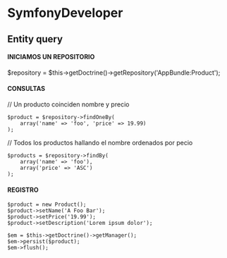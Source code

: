 # SymfonyDeveloper

## Entity query

#### INICIAMOS UN REPOSITORIO
$repository = $this->getDoctrine()->getRepository('AppBundle:Product');

#### CONSULTAS
// Un producto coinciden nombre y precio
```
$product = $repository->findOneBy(
    array('name' => 'foo', 'price' => 19.99)
);
```
// Todos los productos hallando el nombre ordenados por pecio
```
$products = $repository->findBy(
    array('name' => 'foo'),
    array('price' => 'ASC')
);
```
#### REGISTRO
```
$product = new Product();
$product->setName('A Foo Bar');
$product->setPrice('19.99');
$product->setDescription('Lorem ipsum dolor');

$em = $this->getDoctrine()->getManager();
$em->persist($product);
$em->flush();
```
